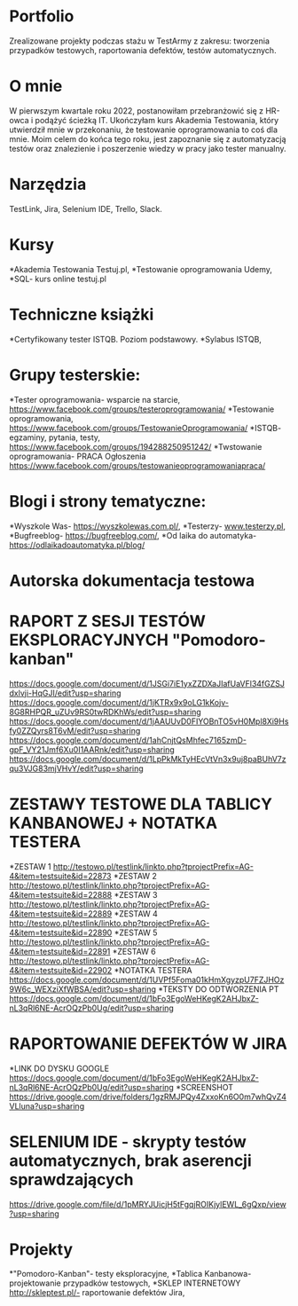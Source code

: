 # Portfolio
Zrealizowane projekty podczas stażu w TestArmy z zakresu: tworzenia przypadków testowych, raportowania defektów, testów automatycznych.

# O mnie 
W pierwszym kwartale roku 2022, postanowiłam przebranżowić się z HR-owca i podążyć ścieżką IT. Ukończyłam kurs Akademia Testowania, który utwierdził mnie w przekonaniu, że testowanie oprogramowania to coś dla mnie. Moim celem do końca tego roku, jest zapoznanie się z automatyzacją testów oraz znalezienie i poszerzenie wiedzy w pracy jako tester manualny.

# Narzędzia 
TestLink, 
Jira, 
Selenium IDE, 
Trello, 
Slack.

# Kursy 
*Akademia Testowania Testuj.pl,
*Testowanie oprogramowania Udemy, 
*SQL- kurs online testuj.pl

# Techniczne książki 
*Certyfikowany tester ISTQB. Poziom podstawowy. 
*Sylabus ISTQB, 

# Grupy testerskie: 
*Tester oprogramowania- wsparcie na starcie, https://www.facebook.com/groups/testeroprogramowania/
*Testowanie oprogramowania, https://www.facebook.com/groups/TestowanieOprogramowania/
*ISTQB- egzaminy, pytania, testy, https://www.facebook.com/groups/194288250951242/
*Twstowanie oprogramowania- PRACA Ogłoszenia https://www.facebook.com/groups/testowanieoprogramowaniapraca/

# Blogi i strony tematyczne: 
*Wyszkole Was- https://wyszkolewas.com.pl/, 
*Testerzy- www.testerzy.pl, 
*Bugfreeblog- https://bugfreeblog.com/,
*Od laika do automatyka- https://odlaikadoautomatyka.pl/blog/

# Autorska dokumentacja testowa
# RAPORT Z SESJI TESTÓW EKSPLORACYJNYCH "Pomodoro-kanban"
https://docs.google.com/document/d/1JSGi7iE1yxZZDXaJIafUaVFl34fGZSJdxlvji-HqGJI/edit?usp=sharing
https://docs.google.com/document/d/1jKTRx9x9oLG1kKojv-8G8RHPQR_uZUv9RS0twRDKhWs/edit?usp=sharing
https://docs.google.com/document/d/1jAAUUvD0FIYOBnTO5vH0Mpl8Xi9Hsfy0ZZQyrs8T6vM/edit?usp=sharing
https://docs.google.com/document/d/1ahCnjtQsMhfec7165zmD-gpF_VY21Jmf6Xu0I1AARnk/edit?usp=sharing
https://docs.google.com/document/d/1LpPkMkTyHEcVtVn3x9uj8paBUhV7zqu3VJG83mjVHvY/edit?usp=sharing

# ZESTAWY TESTOWE DLA TABLICY KANBANOWEJ + NOTATKA TESTERA 
*ZESTAW 1 http://testowo.pl/testlink/linkto.php?tprojectPrefix=AG-4&item=testsuite&id=22873
*ZESTAW 2 http://testowo.pl/testlink/linkto.php?tprojectPrefix=AG-4&item=testsuite&id=22888
*ZESTAW 3 http://testowo.pl/testlink/linkto.php?tprojectPrefix=AG-4&item=testsuite&id=22889
*ZESTAW 4 http://testowo.pl/testlink/linkto.php?tprojectPrefix=AG-4&item=testsuite&id=22890
*ZESTAW 5 http://testowo.pl/testlink/linkto.php?tprojectPrefix=AG-4&item=testsuite&id=22891
*ZESTAW 6 http://testowo.pl/testlink/linkto.php?tprojectPrefix=AG-4&item=testsuite&id=22902
*NOTATKA TESTERA https://docs.google.com/document/d/1UVPf5Foma01kHmXgyzpU7FZJHOz9W6c_WEXziXfWBSA/edit?usp=sharing
*TEKSTY DO ODTWORZENIA PT https://docs.google.com/document/d/1bFo3EgoWeHKegK2AHJbxZ-nL3qRl6NE-AcrOQzPb0Ug/edit?usp=sharing

# RAPORTOWANIE DEFEKTÓW W JIRA
*LINK DO DYSKU GOOGLE https://docs.google.com/document/d/1bFo3EgoWeHKegK2AHJbxZ-nL3qRl6NE-AcrOQzPb0Ug/edit?usp=sharing
*SCREENSHOT https://drive.google.com/drive/folders/1gzRMJPQy4ZxxoKn6O0m7whQvZ4VLluna?usp=sharing

# SELENIUM IDE - skrypty testów automatycznych, brak aserencji sprawdzających 
https://drive.google.com/file/d/1pMRYJUicjH5tFgqjROIKjylEWL_6gQxp/view?usp=sharing

# Projekty 
*"Pomodoro-Kanban"- testy eksploracyjne, 
*Tablica Kanbanowa- projektowanie przypadków testowych, 
*SKLEP INTERNETOWY http://skleptest.pl/- raportowanie defektów Jira,  
